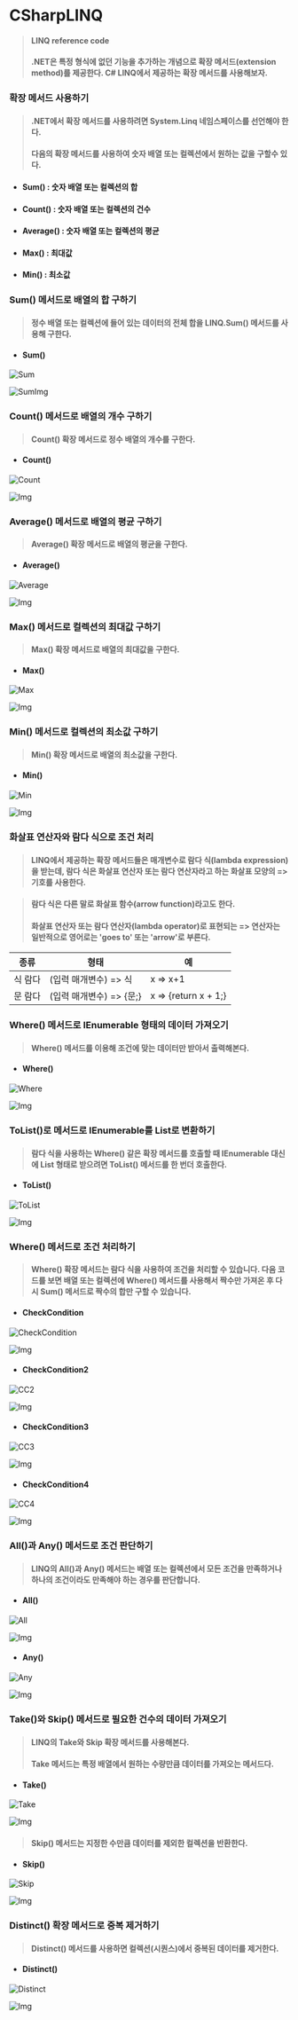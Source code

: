 # CSharpLINQ
> ####  LINQ reference code 
>
> ####  .NET은 특정 형식에 없던 기능을 추가하는 개념으로 확장 메서드(extension method)를 제공한다. C# LINQ에서 제공하는 확장 메서드를 사용해보자.



### 확장 메서드 사용하기

> #### .NET에서 확장 메서드를 사용하려면 System.Linq 네임스페이스를 선언해야 한다.
>
> #### 다음의 확장 메서드를 사용하여 숫자 배열 또는 컬렉션에서 원하는 값을 구할수 있다.

- #### Sum()	: 숫자 배열 또는 컬렉션의 합

- #### Count() : 숫자 배열 또는 컬렉션의 건수

- #### Average() : 숫자 배열 또는 컬렉션의 평균

- #### Max() : 최대값

- #### Min() : 최소값



### Sum() 메서드로 배열의 합 구하기

> #### 정수 배열 또는 컬렉션에 들어 있는 데이터의 전체 합을 LINQ.Sum() 메서드를 사용해 구한다.

- #### Sum()

![Sum](mdFiles/Images/Sum/SumCode.PNG)

![SumImg](mdFiles/Images/Sum/SumImg.PNG)



### Count() 메서드로 배열의 개수 구하기

> #### Count() 확장 메서드로 정수 배열의 개수를 구한다.

- #### Count()

![Count](mdFiles/Images/Count/CountCode.PNG)

![Img](mdFiles/Images/Count/CountImg.PNG)



### Average() 메서드로 배열의 평균 구하기

> #### Average() 확장 메서드로 배열의 평균을 구한다.

- #### Average()

![Average](mdFiles/Images/Average/AverageCode.PNG)

![Img](mdFiles/Images/Average/AverageImg.PNG)



### Max() 메서드로 컬렉션의 최대값 구하기

> #### Max() 확장 메서드로 배열의 최대값을 구한다.

- #### Max()

![Max](mdFiles/Images/Max/MaxCode.PNG)

![Img](mdFiles/Images/Max/MaxImg.PNG)



### Min() 메서드로 컬렉션의 최소값 구하기

> #### Min() 확장 메서드로 배열의 최소값을 구한다.

- #### Min()

![Min](mdFiles/Images/Min/MinCode.PNG)

![Img](mdFiles/Images/Min/MinImg.PNG)



### 화살표 연산자와 람다 식으로 조건 처리

> #### LINQ에서 제공하는 확장 메서드들은 매개변수로 람다 식(lambda expression)을 받는데, 람다 식은 화살표 연산자 또는 람다 연산자라고 하는 화살표 모양의 => 기호를 사용한다.

>#### 람다 식은 다른 말로 화살표 함수(arrow function)라고도 한다.
>
>#### 화살표 연산자 또는 람다 연산자(lambda operator)로 표현되는 => 연산자는 일반적으로 영어로는 'goes to' 또는 'arrow'로 부른다.



| 종류    | 형태                     | 예                   |
| ------- | ------------------------ | -------------------- |
| 식 람다 | (입력 매개변수) => 식    | x => x+1             |
| 문 람다 | (입력 매개변수) => {문;} | x => {return x + 1;} |



### Where() 메서드로 IEnumerable<T> 형태의 데이터 가져오기

> #### Where() 메서드를 이용해 조건에 맞는 데이터만 받아서 출력해본다.

- #### Where()

![Where](mdFiles/Images/Where/WhereCode.PNG)

![Img](mdFiles/Images/Where/WhereImg.PNG)



### ToList()로 메서드로 IEnumerable<T>를 List<T>로 변환하기

> #### 람다 식을 사용하는 Where() 같은 확장 메서드를 호출할 때 IEnumerable<T> 대신에 List<T> 형태로 받으려면 ToList() 메서드를 한 번더 호출한다.

- #### ToList()

![ToList](mdFiles/Images/ToList/ToListCode.PNG)

![Img](mdFiles/Images/ToList/ToListImg.PNG)



### Where() 메서드로 조건 처리하기

> #### Where() 확장 메서드는 람다 식을 사용하여 조건을 처리할 수 있습니다. 다음 코드를 보면 배열 또는 컬렉션에 Where() 메서드를 사용해서 짝수만 가져온 후 다시 Sum() 메서드로 짝수의 합만 구할 수 있습니다.

- #### CheckCondition

![CheckCondition](mdFiles/Images/CheckCondition/CheckConditionCode.PNG)

![Img](mdFiles/Images/CheckCondition/CheckConditionImg.PNG)



- #### CheckCondition2

![CC2](mdFiles/Images/CheckCondition/CC2Code.PNG)

![Img](mdFiles/Images/CheckCondition/CC2Img.PNG)



- #### CheckCondition3

![CC3](mdFiles/Images/CheckCondition/CC3Code.PNG)

![Img](mdFiles/Images/CheckCondition/CC3Img.PNG)



- #### CheckCondition4

![CC4](mdFiles/Images/CheckCondition/CC4Code.PNG)

![Img](mdFiles/Images/CheckCondition/CC4Img.PNG)



### All()과 Any() 메서드로 조건 판단하기

> #### LINQ의 All()과 Any() 메서드는 배열 또는 컬렉션에서 모든 조건을 만족하거나 하나의 조건이라도 만족해야 하는 경우를 판단합니다.

- #### All()

![All](mdFiles/Images/AllAny/AllCode.PNG)

![Img](mdFiles/Images/AllAny/AllImg.PNG)



- #### Any()

![Any](mdFiles/Images/AllAny/anyCode.PNG)

![Img](mdFiles/Images/AllAny/AnyImg.PNG)



### Take()와 Skip() 메서드로 필요한 건수의 데이터 가져오기

> #### LINQ의 Take와 Skip 확장 메서드를 사용해본다.
>
> #### Take 메서드는 특정 배열에서 원하는 수량만큼 데이터를 가져오는 메서드다.

- #### Take()

![Take](mdFiles/Images/TakeSkip/TakeCode.PNG)

![Img](mdFiles/Images/TakeSkip/TakeImg.PNG)



> #### Skip() 메서드는 지정한 수만큼 데이터를 제외한 컬렉션을 반환한다.

- #### Skip()

![Skip](mdFiles/Images/TakeSkip/TakeCode.PNG)

![Img](mdFiles/Images/TakeSkip/TakeImg.PNG)



### Distinct() 확장 메서드로 중복 제거하기

> #### Distinct() 메서드를 사용하면 컬렉션(시퀀스)에서 중복된 데이터를 제거한다.

- #### Distinct()

![Distinct](mdFiles/Images/Distinct/DistinctCode.PNG)

![Img](mdFiles/Images/Distinct/DistinctImg.PNG)



